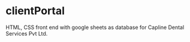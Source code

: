 # clientPortal
HTML, CSS front end with google sheets as database for Capline Dental Services Pvt Ltd.
